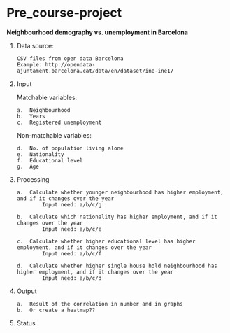 # Pre_course-project
**Neighbourhood demography vs. unemployment in Barcelona**


1.	Data source:

		CSV files from open data Barcelona
		Example: http://opendata-ajuntament.barcelona.cat/data/en/dataset/ine-ine17


2.	Input

	Matchable variables:
	
		a.	Neighbourhood
		b.	Years
		c.	Registered unemployment
  
	Non-matchable variables:
	
		d.	No. of population living alone
		e.	Nationality
		f.	Educational level
		g.	Age
  

3.	Processing

		a.	Calculate whether younger neighbourhood has higher employment, and if it changes over the year
				Input need: a/b/c/g

		b.	Calculate which nationality has higher employment, and if it changes over the year
				Input need: a/b/c/e

		c.	Calculate whether higher educational level has higher employment, and if it changes over the year
				Input need: a/b/c/f
		
		d.  Calculate whether higher single house hold neighbourhood has higher employment, and if it changes over the year
				Input need: a/b/c/d


4.	Output

		a.	Result of the correlation in number and in graphs
		b.	Or create a heatmap??


5.	Status
